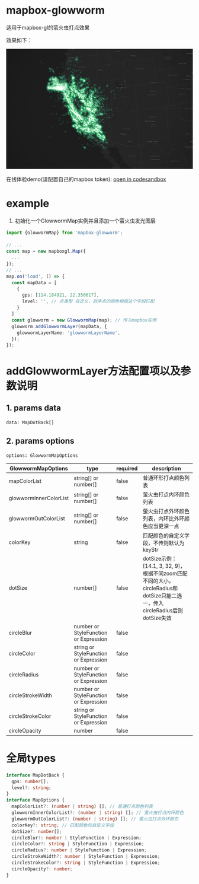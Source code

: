 # mapbox-glowworm
适用于mapbox-gl的萤火虫打点效果

效果如下：

![效果1](https://raw.githubusercontent.com/songtang0/mapbox-glowworm-example/main/images/result3.jpg)

在线体验demo(请配置自己的mapbox token): [open in codesandbox](https://codesandbox.io/p/github/songtang0/mapbox-glowworm-example/main?workspaceId=55a67d7e-e330-43d3-9eae-802b79fee3a9)
# example
1. 初始化一个GlowwormMap实例并且添加一个萤火虫发光图层
```typescript
import {GlowwormMap} from 'mapbox-glowworm';

// ...
const map = new mapboxgl.Map({
  ...
});
// ...
map.on('load', () => {
  const mapData = [
    {
      gps: [114.184921, 22.350617],
      level: '', // 点类型 自定义，后序点的颜色根据这个字段匹配
    }
  ]
  const glowworm = new GlowwormMap(map); // 传入mapbox实例
  glowworm.addGlowwormLayer(mapData, {
    glowwormLayerName: 'glowwormLayerName',
  });
});
```
# addGlowwormLayer方法配置项以及参数说明
## 1. params data
`data: MapDotBack[]`
## 2. params options
`options: GlowwormMapOptions`


| GlowwormMapOptions     | type                                  | required | description                                                                                    |
|------------------------|---------------------------------------|----------|------------------------------------------------------------------------------------------------|
| mapColorList           | string[] or number[]                  | false    | 普通环形打点颜色列表                                                                                     |
| glowwormInnerColorList | string[] or number[]                  | false    | 萤火虫打点内环颜色列表                                                                                    |
| glowwormOutColorList   | string[] or number[]                  | false    | 萤火虫打点外环颜色列表，内环比外环颜色应当更深一点                                                                      |
| colorKey               | string                                | false    | 匹配颜色的自定义字段，不传则默认为keyStr                                                                        |
| dotSize                | number[]                              | false    | dotSize示例：[14.1, 3, 32, 9]，根据不同zoom匹配不同的大小，circleRadius和dotSize只能二选一，传入circleRadius后则dotSize失效 |
| circleBlur             | number or StyleFunction or Expression | false    |                                                                                                |
| circleColor            | string or StyleFunction or Expression | false    |                                                                                                |
| circleRadius           | number or StyleFunction or Expression | false    |                                                                                                |
| circleStrokeWidth      | number or StyleFunction or Expression | false    |                                                                                                |
| circleStrokeColor      | string or StyleFunction or Expression | false    |                                                                                                |
| circleOpacity          | number                                | false    |                                                                                                |


# 全局types
```typescript
interface MapDotBack {
  gps: number[];
  level?: string;
}
interface MapOptions {
  mapColorList?: (number | string) []; // 普通打点颜色列表
  glowwormInnerColorList?: (number | string) []; // 萤火虫打点内环颜色
  glowwormOutColorList?: (number | string) []; // 萤火虫打点外环颜色
  colorKey?: string; // 匹配颜色的自定义字段
  dotSize?: number[];
  circleBlur?: number | StyleFunction | Expression;
  circleColor?: string | StyleFunction | Expression;
  circleRadius?: number | StyleFunction | Expression;
  circleStrokeWidth?: number | StyleFunction | Expression;
  circleStrokeColor?: string | StyleFunction | Expression;
  circleOpacity?: number;
}
```
